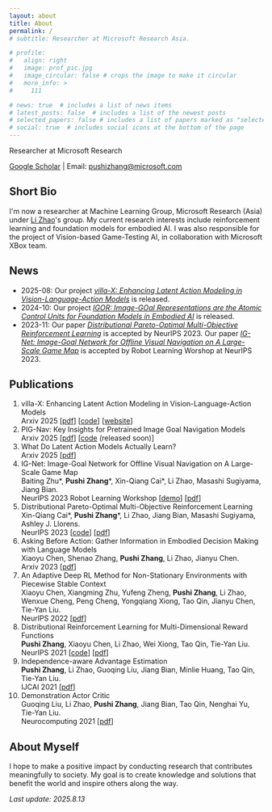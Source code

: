 ```yaml
---
layout: about
title: About
permalink: /
# subtitle: Researcher at Microsoft Research Asia. 

# profile:
#   align: right
#   image: prof_pic.jpg
#   image_circular: false # crops the image to make it circular
#   more_info: >
#     111

# news: true  # includes a list of news items
# latest_posts: false  # includes a list of the newest posts
# selected_papers: false # includes a list of papers marked as "selected={true}"
# social: true  # includes social icons at the bottom of the page
---
```


<!-- Write your biography here. Tell the world about yourself. Link to your favorite [subreddit](http://reddit.com). You can put a picture in, too. The code is already in, just name your picture `prof_pic.jpg` and put it in the `img/` folder.

Put your address / P.O. box / other info right below your picture. You can also disable any of these elements by editing `profile` property of the YAML header of your `_pages/about.md`. Edit `_bibliography/papers.bib` and Jekyll will render your [publications page](/al-folio/publications/) automatically.

Link to your social media connections, too. This theme is set up to use [Font Awesome icons](http://fortawesome.github.io/Font-Awesome/) and [Academicons](https://jpswalsh.github.io/academicons/), like the ones below. Add your Facebook, Twitter, LinkedIn, Google Scholar, or just disable all of them.  -->

Researcher at Microsoft Research

[Google Scholar](https://scholar.google.com/citations?user=_DLMSkIAAAAJ&hl=en&oi=ao) \| Email: [pushizhang@microsoft.com](mailto:pushizhang@microsoft.com)

## Short Bio

I'm now a researcher at Machine Learning Group, Microsoft Research (Asia) under [Li Zhao](https://www.microsoft.com/en-us/research/people/lizo/)'s group. My current research interests include reinforcement learning and foundation models for embodied AI. I was also responsible for the project of Vision-based Game-Testing AI, in collaboration with Microsoft XBox team. 

## News

<!-- - 2025-02: We release the preliminary results of our ongoing work [IGNavFM: A Foundation Model for Image-Goal Navigation](/assets/pdf/IGNavFM.pdf).  -->
- 2025-08: Our project [<i>villa-X: Enhancing Latent Action Modeling in Vision-Language-Action Models</i>](https://microsoft.github.io/villa-x/) is released.
- 2024-10: Our project [<i>IGOR: Image-GOal Representations are the Atomic Control Units for Foundation Models in Embodied AI</i>](https://www.microsoft.com/en-us/research/project/igor-image-goal-representations/) is released. 
- 2023-11: Our paper [<i>Distributional Pareto-Optimal Multi-Objective Reinforcement Learning</i>](https://openreview.net/pdf?id=prIwYTU9PV) is accepted by NeurIPS 2023. Our paper [<i>IG-Net: Image-Goal Network for Offline Visual Navigation on A Large-Scale Game Map</i>](https://www.robot-learning.ml/2023/files/paper32.pdf) is accepted by Robot Learning Worshop at NeurIPS 2023. 


## Publications

1. villa-X: Enhancing Latent Action Modeling in Vision-Language-Action Models <br>
   Arxiv 2025 [[pdf](https://arxiv.org/pdf/2507.23682)] [[code](https://microsoft.github.io/villa-x/)] [[website](https://microsoft.github.io/villa-x/)]
1. PIG-Nav: Key Insights for Pretrained Image Goal Navigation Models <br>
   Arxiv 2025 [[pdf](https://arxiv.org/pdf/2507.17220)] [[code]() (released soon)]
1. What Do Latent Action Models Actually Learn? <br>
   Arxiv 2025 [[pdf](https://arxiv.org/pdf/2507.17220)]
1. IG-Net: Image-Goal Network for Offline Visual Navigation on A Large-Scale Game Map <br>
    Baiting Zhu\*, **Pushi Zhang**\*, Xin-Qiang Cai\*, Li Zhao, Masashi Sugiyama, Jiang Bian. <br>
    NeurIPS 2023 Robot Learning Workshop [[demo](https://www.youtube.com/watch?v=pOtnB_Rfciw)] [[pdf](https://www.robot-learning.ml/2023/files/paper32.pdf)]
1. Distributional Pareto-Optimal Multi-Objective Reinforcement Learning <br>
    Xin-Qiang Cai\*, **Pushi Zhang**\*, Li Zhao, Jiang Bian, Masashi Sugiyama, Ashley J. Llorens. <br>
    NeurIPS 2023 [[code](https://github.com/zpschang/DPMORL)] [[pdf](https://papers.nips.cc/paper_files/paper/2023/file/32285dd184dbfc33cb2d1f0db53c23c5-Paper-Conference.pdf)]
1. Asking Before Action: Gather Information in Embodied Decision Making with Language Models <br>
    Xiaoyu Chen, Shenao Zhang, **Pushi Zhang**, Li Zhao, Jianyu Chen. <br>
    Arxiv 2023 [[pdf](https://arxiv.org/pdf/2305.15695)]
1. An Adaptive Deep RL Method for Non-Stationary Environments with Piecewise Stable Context <br>
    Xiaoyu Chen, Xiangming Zhu, Yufeng Zheng, **Pushi Zhang**, Li Zhao, Wenxue Cheng, Peng Cheng, Yongqiang Xiong, Tao Qin, Jianyu Chen, Tie-Yan Liu. <br>
    NeurIPS 2022 [[pdf](https://arxiv.org/pdf/2212.12735)]
1. Distributional Reinforcement Learning for Multi-Dimensional Reward Functions <br>
    **Pushi Zhang**, Xiaoyu Chen, Li Zhao, Wei Xiong, Tao Qin, Tie-Yan Liu. <br> 
    NeurIPS 2021 [[code](https://github.com/zpschang/MD3QN)] [[pdf](https://proceedings.neurips.cc/paper/2021/file/0b9e57c46de934cee33b0e8d1839bfc2-Paper.pdf)]
1. Independence-aware Advantage Estimation <br>
    **Pushi Zhang**, Li Zhao, Guoqing Liu, Jiang Bian, Minlie Huang, Tao Qin, Tie-Yan Liu. <br>
    IJCAI 2021 [[pdf](https://www.ijcai.org/proceedings/2021/0461.pdf)]
1. Demonstration Actor Critic <br>
    Guoqing Liu, Li Zhao, **Pushi Zhang**, Jiang Bian, Tao Qin, Nenghai Yu, Tie-Yan Liu. <br>
    Neurocomputing 2021 [[pdf](https://www.sciencedirect.com/science/article/abs/pii/S0925231220320282)]


<!-- ## Our environment for Visual Navigation -->
<!-- <blockquote>
We must perceive in order to move, but we must also move in order to perceive. 
</blockquote> -->

<!-- <blockquote>
    We do not grow absolutely, chronologically. We grow sometimes in one dimension, and not in another, unevenly. We grow partially. We are relative. We are mature in one realm, childish in another.
    —Anais Nin
</blockquote> -->

## About Myself

I hope to make a positive impact by conducting research that contributes meaningfully to society. My goal is to create knowledge and solutions that benefit the world and inspire others along the way.

*Last update: 2025.8.13*